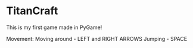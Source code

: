 # TitanCraft
This is my first game made in PyGame!

Movement:
Moving around - LEFT and RIGHT ARROWS
Jumping - SPACE
